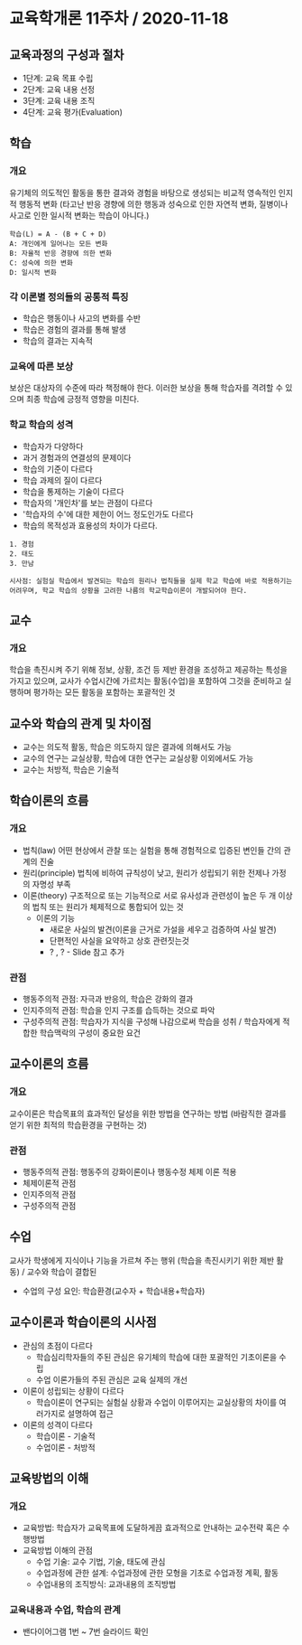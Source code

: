 # 교육학개론 11주차 / 2020-11-18

## 교육과정의 구성과 절차

* 1단계: 교육 목표 수립
* 2단계: 교육 내용 선정
* 3단계: 교육 내용 조직
* 4단계: 교육 평가(Evaluation)



## 학습

### 개요

유기체의 의도적인 활동을 통한 결과와 경험을 바탕으로 생성되는 비교적 영속적인 인지적 행동적 변화
(타고난 반응 경향에 의한 행동과 성숙으로 인한 자연적 변화, 질병이나 사고로 인한 일시적 변화는 학습이 아니다.)

```
학습(L) = A - (B + C + D)
A: 개인에게 일어나는 모든 변화
B: 자율적 반응 경향에 의한 변화
C: 성숙에 의한 변화
D: 일시적 변화
```

### 각 이론별 정의들의 공통적 특징

* 학습은 행동이나 사고의 변화를 수반
* 학습은 경험의 결과를 통해 발생
* 학습의 결과는 지속적

### 교육에 따른 보상

보상은 대상자의 수준에 따라 책정해야 한다. 이러한 보상을 통해 학습자를 격려할 수 있으며 최종 학습에 긍정적 영향을 미친다.

### 학교 학습의 성격

* 학습자가 다양하다
* 과거 경험과의 연결성의 문제이다
* 학습의 기준이 다르다
* 학습 과제의 질이 다르다
* 학습을 통제하는 기술이 다르다
* 학습자의 '개인차'를 보는 관점이 다르다
* '학습자의 수'에 대한 제한이 어느 정도인가도 다르다
* 학습의 목적성과 효용성의 차이가 다르다.

```
1. 경험
2. 태도
3. 만남

시사점: 실험실 학습에서 발견되는 학습의 원리나 법칙들을 실제 학교 학습에 바로 적용하기는 어려우며, 학교 학습의 상황을 고려한 나름의 학교학습이론이 개발되어야 한다.
```



## 교수

### 개요

학습을 촉진시켜 주기 위해 정보, 상황, 조건 등 제반 환경을 조성하고 제공하는 특성을 가지고 있으며, 교사가 수업시간에 가르치는 활동(수업)을 포함하여 그것을 준비하고 실행하며 평가하는 모든 활동을 포함하는 포괄적인 것



## 교수와 학습의 관계 및 차이점

* 교수는 의도적 활동, 학습은 의도하지 않은 결과에 의해서도 가능
* 교수의 연구는 교실상황, 학습에 대한 연구는 교실상황 이외에서도 가능
* 교수는 처방적, 학습은 기술적



## 학습이론의 흐름

### 개요

* 법칙(law)
  어떤 현상에서 관찰 또는 실험을 통해 경험적으로 입증된 변인들 간의 관계의 진술
* 원리(principle)
  법칙에 비하여 규칙성이 낮고, 원리가 성립되기 위한 전제나 가정의 자명성 부족
* 이론(theory)
  구조적으로 또는 기능적으로 서로 유사성과 관련성이 높은 두 개 이상의 법칙 또는 원리가 체제적으로 통합되어 있는 것
  * 이론의 기능
    * 새로운 사실의 발견(이론을 근거로 가설을 세우고 검증하여 사실 발견)
    * 단편적인 사실을 요약하고 상호 관련짓는것
    * ? , ? - Slide 참고 추가

### 관점

* 행동주의적 관점: 자극과 반응의, 학습은 강화의 결과
* 인지주의적 관점: 학습을 인지 구조를 습득하는 것으로 파악
* 구성주의적 관점: 학습자가 지식을 구성해 나감으로써 학습을 성취 / 학습자에게 적합한 학습맥락의 구성이 중요한 요건



## 교수이론의 흐름

### 개요

교수이론은 학습목표의 효과적인 달성을 위한 방법을 연구하는 방법
(바람직한 결과를 얻기 위한 최적의 학습환경을 구현하는 것)

### 관점

* 행동주의적 관점: 행동주의 강화이론이나 행동수정 체제 이론 적용
* 체제이론적 관점
* 인지주의적 관점
* 구성주의적 관점

## 수업

교사가 학생에게 지식이나 기능을 가르쳐 주는 행위 (학습을 촉진시키기 위한 제반 활동) / 교수와 학습이 결합된

* 수업의 구성 요인: 학습환경(교수자 + 학습내용+학습자)

## 교수이론과 학습이론의 시사점

* 관심의 초점이 다르다
  * 학습심리학자들의 주된 관심은 유기체의 학습에 대한 포괄적인 기초이론을 수립
  * 수업 이론가들의 주된 관심은 교육 실제의 개선
* 이론이 성립되는 상황이 다르다
  * 학습이론이 연구되는 실험실 상황과 수업이 이루어지는 교실상황의 차이를 여러가지로 설명하여 접근
* 이론의 성격이 다르다
  * 학습이론 - 기술적
  * 수업이론 - 처방적

## 교육방법의 이해

### 개요

* 교육방법: 학습자가 교육목표에 도달하게끔 효과적으로 안내하는 교수전략 혹은 수행방법
* 교육방법 이해의 관점
  * 수업 기술: 교수 기법, 기술, 태도에 관심
  * 수업과정에 관한 설계: 수업과정에 관한 모형을 기초로 수업과정 계획, 활동
  * 수업내용의 조직방식: 교과내용의 조직방법

### 교육내용과 수업, 학습의 관계

* 밴다이어그램 1번 ~ 7번 슬라이드 확인